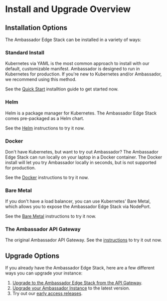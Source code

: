 # Install and Upgrade Overview

## Installation Options

The Ambassador Edge Stack can be installed in a variety of ways:

### Standard Install

Kubernetes via YAML is the most common approach to install with our default, customizable manifest. Ambassador is designed to run in Kubernetes for production. If you're new to Kubernetes and/or Ambassador, we recommend using this method.

See the [Quick Start](../../user-guide/getting-started) installtion guide to get started now.

### Helm

Helm is a package manager for Kubernetes. The Ambassador Edge Stack comes pre-packaged as a Helm chart.

See the [Helm](../../user-guide/helm) instructions to try it now.

### Docker

Don't have Kubernetes, but want to try out Ambassador? The Ambassador Edge Stack can run locally on your laptop in a Docker container. The Docker install will let you try Ambassador locally in seconds, but is not supported for production.

See the [Docker](../../about/quickstart) instructions to try it now.

### Bare Metal

If you don't have a load balancer, you can use Kubernetes' Bare Metal, which allows you to expose the Ambassador Edge Stack via NodePort.

See the [Bare Metal](../../user-guide/bare-metal) instructions to try it now.

### The Ambassador API Gateway

The original Ambassador API Gateway. See the [instructions](../../user-guide/install-ambassador-oss) to try it out now.

## Upgrade Options

If you already have the Ambassador Edge Stack, here are a few different ways you can upgrade your instance:

1. [Upgrade to the Ambassador Edge Stack from the API Gateway](../../user-guide/upgrade-to-edge-stack).
2. [Upgrade your Ambassador Instance](../../reference/upgrading) to the latest version.
3. Try out our [early access releases](../../user-guide/early-access).
